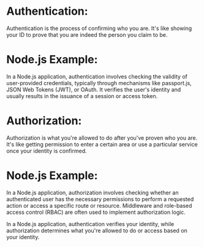 # Authentication:

Authentication is the process of confirming who you are. It's like showing your ID to prove that you are indeed the person you claim to be.

# Node.js Example: 
In a Node.js application, authentication involves checking the validity of user-provided credentials, typically through mechanisms like passport.js, JSON Web Tokens (JWT), or OAuth. It verifies the user's identity and usually results in the issuance of a session or access token.

# Authorization:

Authorization is what you're allowed to do after you've proven who you are. It's like getting permission to enter a certain area or use a particular service once your identity is confirmed.

# Node.js Example: 
In a Node.js application, authorization involves checking whether an authenticated user has the necessary permissions to perform a requested action or access a specific route or resource. Middleware and role-based access control (RBAC) are often used to implement authorization logic.

In a Node.js application, authentication verifies your identity, while authorization determines what you're allowed to do or access based on your identity.